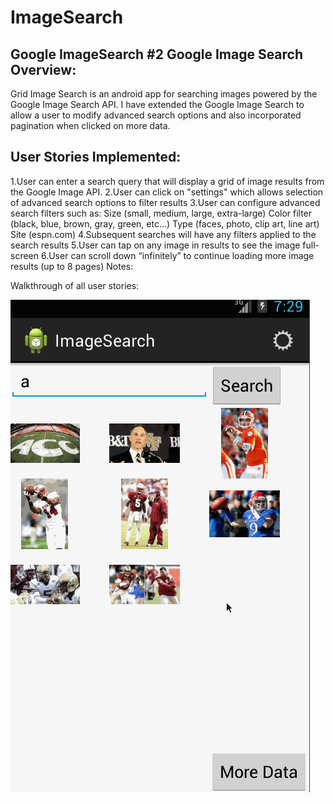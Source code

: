 ImageSearch
===========

Google ImageSearch
#2 Google Image Search
Overview:
--------- 
Grid Image Search is an android app for  searching images powered by the Google Image Search API.
I have extended the Google Image Search to allow a user to modify advanced search options and also incorporated pagination 
when clicked on more data.

User Stories Implemented:
-------------------------

1.User can enter a search query that will display a grid of image results from the Google Image API.
2.User can click on "settings" which allows selection of advanced search options to filter results
3.User can configure advanced search filters such as:
	Size (small, medium, large, extra-large)
	Color filter (black, blue, brown, gray, green, etc...)
	Type (faces, photo, clip art, line art)
	Site (espn.com)
4.Subsequent searches will have any filters applied to the search results
5.User can tap on any image in results to see the image full-screen
6.User can scroll down “infinitely” to continue loading more image results (up to 8 pages)
Notes:

Walkthrough of all user stories:

![Video Walkthrough](ImageSearch.gif)

